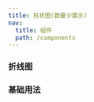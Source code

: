 ```yaml
---
title: 柱状图(数量少展示)
nav:
  title: 组件
  path: /components
---
```


### 折线图

### 基础用法

<code src="./demos/basic.tsx" />

<API/>
